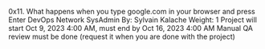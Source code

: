0x11. What happens when you type google.com in your browser and press Enter
DevOps
Network
SysAdmin
 By: Sylvain Kalache
 Weight: 1
 Project will start Oct 9, 2023 4:00 AM, must end by Oct 16, 2023 4:00 AM
 Manual QA review must be done (request it when you are done with the project)
